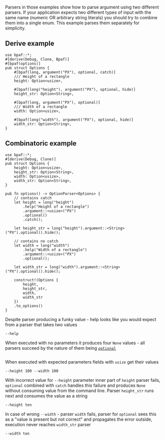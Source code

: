 Parsers in those examples show how to parse argument using two different parsers. If your
application expects two different types of input with the same name (numeric OR arbitrary
string literals) you should try to combine them into a single enum. This example parses them
separately for simplicity.

## Derive example

```rust,id:1
use bpaf::*;
#[derive(Debug, Clone, Bpaf)]
#[bpaf(options)]
pub struct Options {
    #[bpaf(long, argument("PX"), optional, catch)]
    /// Height of a rectangle
    height: Option<usize>,

    #[bpaf(long("height"), argument("PX"), optional, hide)]
    height_str: Option<String>,

    #[bpaf(long, argument("PX"), optional)]
    /// Width of a rectangle
    width: Option<usize>,

    #[bpaf(long("width"), argument("PX"), optional, hide)]
    width_str: Option<String>,
}
```

## Combinatoric example

```rust,id:2
use bpaf::*;
#[derive(Debug, Clone)]
pub struct Options {
    height: Option<usize>,
    height_str: Option<String>,
    width: Option<usize>,
    width_str: Option<String>,
}

pub fn options() -> OptionParser<Options> {
    // contains catch
    let height = long("height")
        .help("Height of a rectangle")
        .argument::<usize>("PX")
        .optional()
        .catch();

    let height_str = long("height").argument::<String>("PX").optional().hide();

    // contains no catch
    let width = long("width")
        .help("Width of a rectangle")
        .argument::<usize>("PX")
        .optional();

    let width_str = long("width").argument::<String>("PX").optional().hide();

    construct!(Options {
        height,
        height_str,
        width,
        width_str
    })
    .to_options()
}
```


Despite parser producing a funky value - help looks like you would expect from a parser that
takes two values

```run,id:1,id:2
--help
````

When executed with no parameters it produces four `None` values - all parsers succeed by the
nature of them being [`optional`](Parser::optional)

```run,id:1,id:2

```

When executed with expected parameters fields with `usize` get their values

```run,id:1,id:2
--height 100 --width 100
```

With incorrect value for `--height` parameter inner part of `height` parser fails, `optional`
combined with `catch` handles this failure and produces `None` without consuming value from the
command line. Parser `height_str` runs next and consumes the value as a string

```run,id:1,id:2
--height ten
```

In case of wrong `--width` - parser `width` fails, parser for `optional` sees this as a
"value is present but not correct" and propagates the error outside, execution never reaches
`width_str` parser

```run,id:1,id:2
--width ten
```
